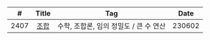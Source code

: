 |\#|Title|Tag|Date|
|:---:|:---:|:---:|:---:|
|2407|[조합](https://www.acmicpc.net/problem/2407)|수학, 조합론, 임의 정밀도 / 큰 수 연산|230602|
